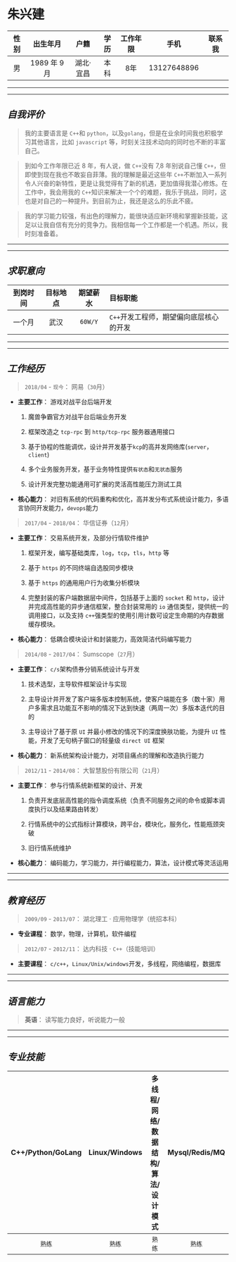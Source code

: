 # **朱兴建**

|  性别    | 出生年月 | 户籍 | 学历 | 工作年限 | 手机 | 联系我 |
|:--:|:--:|:--:|:--:|:--:|:--:|:--:|
|男|1989 年 9 月| 湖北·宜昌|本科|8年| 13127648896 | <a href="mailto:jianzxz@sina.com"><img src="https://mail.sina.com.cn/favicon.ico" width=16 height=16/></a> <a href="https://github.com/xj-zhu"><img src="https://github.com/favicon.ico" width=16 height=16/></a> <a href="http://blog.csdn.net/u010300403"><img src="https://csdnimg.cn/public/favicon.ico" width=16 height=16/></a> |

---
---
## ***自我评价***
> 我的主要语言是 `C++`和 `python`，以及`golang`，但是在业余时间我也积极学习其他语言，比如 `javascript` 等，时刻关注技术动向的同时也不断的丰富自己。

> 到如今工作年限已近 8 年，有人说，做 `C++`没有 7,8 年别说自己懂 `C++`，但即使到现在我也不敢妄自菲薄。我的理解是最近这些年 `C++`不断加入一系列令人兴奋的新特性，更是让我觉得有了新的机遇，更加值得我潜心修炼。在工作中，我会用我的 `C++`知识来解决一个个的难题，我乐于挑战，同时，这也是对自己的一种提升。到目前为止，我还是这么的乐此不疲。

> 我的学习能力较强，有出色的理解力，能很块适应新环境和掌握新技能，这足以让我自信有充分的竞争力。我相信每一个工作都是一个机遇。所以，我时刻准备着。
---
---
## ***求职意向***
| 到岗时间 | 目标地点 | 期望薪水 | 目标职能 |
|:--:|:--:|:--:|:--|
|一个月|武汉|`60W/Y`|`C++`开发工程师，期望偏向底层核心的开发|
---
---
## *工作经历*
> `2018/04` - `现今`： 网易（`30`月）
- **主要工作**： 游戏对战平台后端开发

  1. 魔兽争霸官方对战平台后端业务开发

  2. 框架改造之 `tcp-rpc` 到 `http/tcp-rpc` 服务器通用接口

  3. 基于协程的性能调优，设计并开发基于`kcp`的高并发网络库(`server`，`client`)

  4. 多个业务服务开发，基于业务特性提供`有状态`和`无状态`服务

  5. 设计开发完整功能通用可扩展的灵活高性能压力测试工具
- **核心能力**： 对旧有系统的代码重构和优化，高并发分布式系统设计能力，多语言协同开发能力，`devops`能力

> `2017/04` - `2018/04`： 华信证券（`12`月）
- **主要工作**： 交易系统开发，及部分行情软件维护

  1. 框架开发，编写基础类库，`log`，`tcp`，`tls`，`http` 等

  2. 基于 `https` 的不同终端自选股同步模块

  3. 基于 `https` 的通用用户行为收集分析模块

  4. 完整封装的客户端数据层中间件，包括基于上面的 `socket` 和 `http`，设计并完成高性能的异步通信框架，整合封装常用的 `io` 通信类型，提供统一的调用接口，以及支持 `c++`强类型的使用引用计数可设定生命期的内存数据缓存模块。
- **核心能力**： 低耦合模块设计和封装能力，高效简洁代码编写能力
> `2014/08` - `2017/04`： Sumscope（`27`月）
- **主要工作**： `c/s`架构债券分销系统设计与开发

  1. 技术选型，主导软件框架设计与实现

  2. 主导设计并开发了客户端多版本控制系统，使客户端能在多（数十家）用户多需求且功能互不影响的情况下达到快速（两周一次）多版本迭代的目的

  3. 主导设计了基于原 `UI` 并最小修改的情况下的深度换肤功能，为提升 `UI` 性能，开发了无句柄子窗口的轻量级 `direct UI` 框架
- **核心能力**： 新系统架构设计能力，对项目痛点的理解和改造执行能力

> `2012/11` - `2014/08`： 大智慧股份有限公司（`21`月）
- **主要工作**： 参与行情系统新框架的设计、开发

  1. 负责开发底层高性能的指令调度系统（负责不同服务之间的命令或脚本调度执行以及结果路由转发）

  2. 行情系统中的公式指标计算模块，跨平台，模块化，服务化，性能瓶颈突破

  2. 旧行情系统维护
- **核心能力**： 编码能力，学习能力，并行编程能力，算法，设计模式等灵活运用
---
---
## ***教育经历***
> `2009/09` - `2013/07`： 湖北理工 · 应用物理学（统招本科）
- **专业课程**： 数学，物理，计算机，软件编程
> `2012/07` - `2012/11`： 达内科技 · `C++`（技能培训）
- **主要课程**： `c/c++`，`Linux/Unix/windows`开发，多线程，网络编程，数据库
---
---
## ***语言能力***
> **英语**：  读写能力良好，听说能力一般
---
---
## ***专业技能***
| C++/Python/GoLang | Linux/Windows | 多线程/网络/数据结构/算法/设计模式 | Mysql/Redis/MQ |
|:--:|:--:|:--:|:--:|
|`熟练`|`熟练`|`熟练`|`熟练`|

